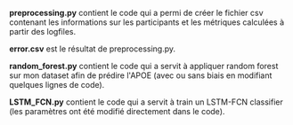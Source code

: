 **preprocessing.py** contient le code qui a permi de créer le fichier csv contenant les informations sur les participants et les métriques calculées à partir des logfiles.

**error.csv** est le résultat de preprocessing.py.

**random_forest.py** contient le code qui a servit à appliquer random forest sur mon dataset afin de prédire l'APOE (avec ou sans biais en modifiant quelques lignes de code).

**LSTM_FCN.py** contient le code qui a servit à train un LSTM-FCN classifier (les paramètres ont été modifié directement dans le code).
